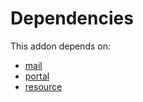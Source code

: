 # Dependencies

This addon depends on:

- [mail](../../../../odoo-bringout-oca-ocb-mail)
- [portal](../../../../../oca-ocb-website/odoo-bringout-oca-ocb-portal)
- [resource](../../../../odoo-bringout-oca-ocb-resource)

